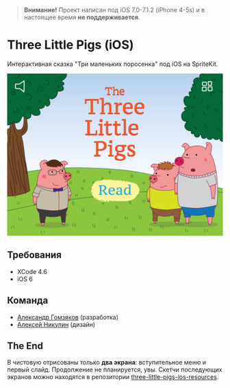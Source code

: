 > **Внимание!** Проект написан под iOS 7.0-7.1.2 (iPhone 4-5s) и в настоящее время **не поддерживается**.

Three Little Pigs (iOS)
=======================

Интерактивная сказка "Три маленьких поросенка" под iOS на SpriteKit.

![Three Little Pigs iOS App](https://github.com/gomzyakov/three-little-pigs-ios/blob/master/page-1-01.png "Three Little Pigs iOS App")

## Требования

- XCode 4.6
- iOS 6

## Команда

- [Александр Гомзяков](https://github.com/gomzyakov) (разработка)
- [Алексей Никулин](https://www.facebook.com/alexei.nikulin) (дизайн)

## The End

В чистовую отрисованы только **два экрана**: вступительное меню и первый слайд. Продолжение не планируется, увы. Скетчи последующих экранов можно находятся в репозитории [three-little-pigs-ios-resources](https://github.com/gomzyakov/three-little-pigs-ios-resources).
